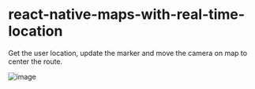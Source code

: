 # react-native-maps-with-real-time-location


Get the user location, update the marker and move the camera on map to center the route. 

![image](https://user-images.githubusercontent.com/30758309/219901145-332b504d-0498-47ad-b780-16a2df9d5b0c.png)

